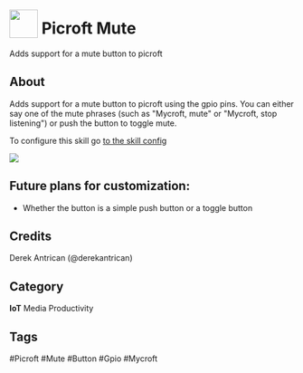 # <img src="https://raw.githack.com/FortAwesome/Font-Awesome/master/svgs/solid/microphone-slash.svg" card_color="#E69138" width="50" height="50" style="vertical-align:bottom"/> Picroft Mute
Adds support for a mute button to picroft

## About
Adds support for a mute button to picroft using the gpio pins. You can either say one of the mute phrases (such as "Mycroft, mute" or "Mycroft, stop listening") or push the button to toggle mute.

To configure this skill go [to the skill config](https://account.mycroft.ai/skills)

![](https://i.imgur.com/Nge0pfE.png)

## Future plans for customization:

- Whether the button is a simple push button or a toggle button

## Credits
Derek Antrican (@derekantrican)

## Category
**IoT**
Media
Productivity

## Tags
#Picroft
#Mute
#Button
#Gpio
#Mycroft

